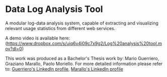 Data Log Analysis Tool
==============

A modular log-data analysis system, capable of extracting and visualizing 
relevant usage statistics from different web services.

A demo video is available here: (https://www.dropbox.com/s/uiq6v4i09c7x9g2/Log%20analysis%20tool.mov?dl=0)

This work was produced as a Bachelor's Thesis work by: Mario Guerriero, Graziano Marallo,
Paolo Moriello. For more detailed information please refer to:
[Guerriero's LinkedIn profile](https://www.linkedin.com/in/mario-guerriero/),
[Marallo's LinkedIn profile](https://www.linkedin.com/in/graziano-marallo-59551711b/) 

